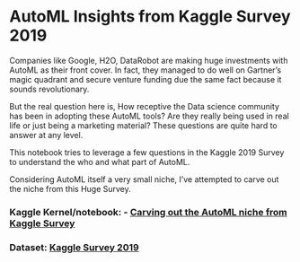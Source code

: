 
# AutoML Insights from Kaggle Survey 2019

<!-- badges: start -->
<!-- badges: end -->

Companies like Google, H2O, DataRobot are making huge investments with AutoML as their front cover. In fact, they managed to do well on Gartner’s magic quadrant and secure venture funding due the same fact because it sounds revolutionary.

But the real question here is, How receptive the Data science community has been in adopting these AutoML tools? Are they really being used in real life or just being a marketing material? These questions are quite hard to answer at any level.

This notebook tries to leverage a few questions in the Kaggle 2019 Survey to understand the who and what part of AutoML.

Considering AutoML itself a very small niche, I’ve attempted to carve out the niche from this Huge Survey.


### Kaggle Kernel/notebook: - [Carving out the AutoML niche from Kaggle Survey](https://www.kaggle.com/nulldata/carving-out-the-automl-niche-from-kaggle-survey)

### Dataset: [Kaggle Survey 2019](https://www.kaggle.com/c/kaggle-survey-2019)


